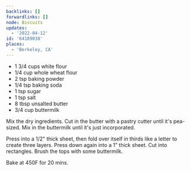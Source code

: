 ```yaml
---
backlinks: []
forwardlinks: []
node: Biscuits
updates:
  - '2022-04-12'
id: '64189038'
places:
  - 'Berkeley, CA'
---
```

- 1 3/4 cups white flour
- 1/4 cup whole wheat flour
- 2 tsp baking powder
- 1/4 tsp baking soda
- 1 tsp sugar
- 1 tsp salt
- 8 tbsp unsalted butter
- 3/4 cup buttermilk

Mix the dry ingredients. Cut in the butter with a pastry cutter until it's pea-sized. Mix in the buttermilk until it's just incorporated. 

Press into a 1/2" thick sheet, then fold over itself in thirds like a letter to create three layers. Press down again into a 1" thick sheet. Cut into rectangles. Brush the tops with some buttermilk. 

Bake at 450F for 20 mins. 
